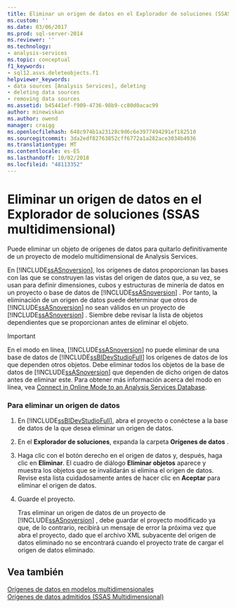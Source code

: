 ```yaml
---
title: Eliminar un origen de datos en el Explorador de soluciones (SSAS Multidimensional) | Microsoft Docs
ms.custom: ''
ms.date: 03/06/2017
ms.prod: sql-server-2014
ms.reviewer: ''
ms.technology:
- analysis-services
ms.topic: conceptual
f1_keywords:
- sql12.asvs.deleteobjects.f1
helpviewer_keywords:
- data sources [Analysis Services], deleting
- deleting data sources
- removing data sources
ms.assetid: b45441ef-f909-4736-98b9-cc80d0acac99
author: minewiskan
ms.author: owend
manager: craigg
ms.openlocfilehash: 648c974b1a23128c9d6c6e3977494291ef182510
ms.sourcegitcommit: 3da2edf82763852cff6772a1a282ace3034b4936
ms.translationtype: MT
ms.contentlocale: es-ES
ms.lasthandoff: 10/02/2018
ms.locfileid: "48113352"
---
```

# <a name="delete-a-data-source-in-solution-explorer-ssas-multidimensional"></a>Eliminar un origen de datos en el Explorador de soluciones (SSAS multidimensional)
  Puede eliminar un objeto de orígenes de datos para quitarlo definitivamente de un proyecto de modelo multidimensional de Analysis Services.  
  
 En [!INCLUDE[ssASnoversion](../../includes/ssasnoversion-md.md)], los orígenes de datos proporcionan las bases con las que se construyen las vistas del origen de datos que, a su vez, se usan para definir dimensiones, cubos y estructuras de minería de datos en un proyecto o base de datos de [!INCLUDE[ssASnoversion](../../includes/ssasnoversion-md.md)] . Por tanto, la eliminación de un origen de datos puede determinar que otros de [!INCLUDE[ssASnoversion](../../includes/ssasnoversion-md.md)] no sean válidos en un proyecto de [!INCLUDE[ssASnoversion](../../includes/ssasnoversion-md.md)] . Siembre debe revisar la lista de objetos dependientes que se proporcionan antes de eliminar el objeto.  
  
> [!IMPORTANT]  
>  En el modo en línea, [!INCLUDE[ssASnoversion](../../includes/ssasnoversion-md.md)] no puede eliminar de una base de datos de [!INCLUDE[ssBIDevStudioFull](../../includes/ssbidevstudiofull-md.md)] los orígenes de datos de los que dependen otros objetos. Debe eliminar todos los objetos de la base de datos de [!INCLUDE[ssASnoversion](../../includes/ssasnoversion-md.md)] que dependen de dicho origen de datos antes de eliminar este. Para obtener más información acerca del modo en línea, vea [Connect in Online Mode to an Analysis Services Database](connect-in-online-mode-to-an-analysis-services-database.md).  
  
### <a name="to-delete-a-data-source"></a>Para eliminar un origen de datos  
  
1.  En [!INCLUDE[ssBIDevStudioFull](../../includes/ssbidevstudiofull-md.md)], abra el proyecto o conéctese a la base de datos de la que desea eliminar un origen de datos.  
  
2.  En el **Explorador de soluciones**, expanda la carpeta **Orígenes de datos** .  
  
3.  Haga clic con el botón derecho en el origen de datos y, después, haga clic en **Eliminar**. El cuadro de diálogo **Eliminar objetos**  aparece y muestra los objetos que se invalidarán si elimina el origen de datos. Revise esta lista cuidadosamente antes de hacer clic en **Aceptar** para eliminar el origen de datos.  
  
4.  Guarde el proyecto.  
  
     Tras eliminar un origen de datos de un proyecto de [!INCLUDE[ssASnoversion](../../includes/ssasnoversion-md.md)] , debe guardar el proyecto modificado ya que, de lo contrario, recibirá un mensaje de error la próxima vez que abra el proyecto, dado que el archivo XML subyacente del origen de datos eliminado no se encontrará cuando el proyecto trate de cargar el origen de datos eliminado.  
  
## <a name="see-also"></a>Vea también  
 [Orígenes de datos en modelos multidimensionales](data-sources-in-multidimensional-models.md)   
 [Orígenes de datos admitidos &#40;SSAS Multidimensional&#41;](supported-data-sources-ssas-multidimensional.md)  
  
  
